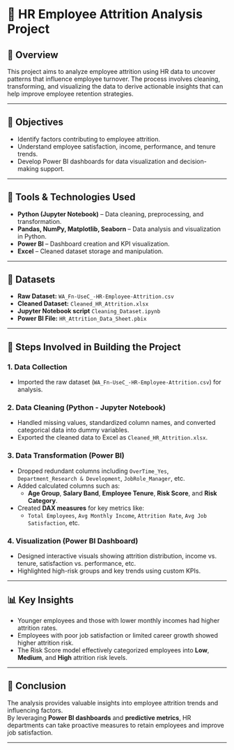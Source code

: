 # 🧾 HR Employee Attrition Analysis Project

## 📘 Overview
This project aims to analyze employee attrition using HR data to uncover patterns that influence employee turnover. The process involves cleaning, transforming, and visualizing the data to derive actionable insights that can help improve employee retention strategies.

---

## 🎯 Objectives
- Identify factors contributing to employee attrition.  
- Understand employee satisfaction, income, performance, and tenure trends.  
- Develop Power BI dashboards for data visualization and decision-making support.  

---

## 🧩 Tools & Technologies Used
- **Python (Jupyter Notebook)** – Data cleaning, preprocessing, and transformation.  
- **Pandas, NumPy, Matplotlib, Seaborn** – Data analysis and visualization in Python.  
- **Power BI** – Dashboard creation and KPI visualization.  
- **Excel** – Cleaned dataset storage and manipulation.  

---

## 🧮 Datasets
- **Raw Dataset:** `WA_Fn-UseC_-HR-Employee-Attrition.csv`  
- **Cleaned Dataset:** `Cleaned_HR_Attrition.xlsx`
- **Jupyter Notebook script** `Cleaning_Dataset.ipynb`  
- **Power BI File:** `HR_Attrition_Data_Sheet.pbix`  

---

## 🧱 Steps Involved in Building the Project

### 1. Data Collection
- Imported the raw dataset (`WA_Fn-UseC_-HR-Employee-Attrition.csv`) for analysis.

### 2. Data Cleaning (Python - Jupyter Notebook)
- Handled missing values, standardized column names, and converted categorical data into dummy variables.  
- Exported the cleaned data to Excel as `Cleaned_HR_Attrition.xlsx`.

### 3. Data Transformation (Power BI)
- Dropped redundant columns including `OverTime_Yes`, `Department_Research & Development`, `JobRole_Manager`, etc.  
- Added calculated columns such as:  
  - **Age Group**, **Salary Band**, **Employee Tenure**, **Risk Score**, and **Risk Category**.  
- Created **DAX measures** for key metrics like:  
  - `Total Employees`, `Avg Monthly Income`, `Attrition Rate`, `Avg Job Satisfaction`, etc.

### 4. Visualization (Power BI Dashboard)
- Designed interactive visuals showing attrition distribution, income vs. tenure, satisfaction vs. performance, etc.  
- Highlighted high-risk groups and key trends using custom KPIs.

---

## 📊 Key Insights
- Younger employees and those with lower monthly incomes had higher attrition rates.  
- Employees with poor job satisfaction or limited career growth showed higher attrition risk.  
- The Risk Score model effectively categorized employees into **Low**, **Medium**, and **High** attrition risk levels.  

---

## 🧠 Conclusion
The analysis provides valuable insights into employee attrition trends and influencing factors.  
By leveraging **Power BI dashboards** and **predictive metrics**, HR departments can take proactive measures to retain employees and improve job satisfaction.

---
